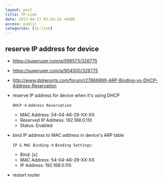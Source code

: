 ```yaml
---
layout: post
title: TP-Link
date: 2017-04-17 03:54:24 +0300
access: public
categories: [tp-link]
---
```


<!-- more -->

## reserve IP address for device

- <https://superuser.com/a/599573/326775>
- <https://superuser.com/a/904500/326775>
- <http://www.dslreports.com/forum/r27866899-ARP-Binding-vs-DHCP-Address-Reservation>

- reserve IP address for device when it's using DHCP

  `DHCP` -> `Address Reservation`:

  - MAC Address: 54-04-A6-29-XX-XX
  - Reserved IP Address: 192.168.0.110
  - Status: Enabled

- bind IP address to MAC address in device's ARP table

  `IP & MAC Binding` -> `Binding Settings`:

  - Bind: [x]
  - MAC Address: 54-04-A6-29-XX-XX
  - IP Address: 192.168.0.110

- restart router

